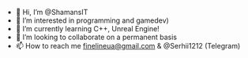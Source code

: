 - 👋 Hi, I’m @ShamansIT
- 👀 I’m interested in programming and gamedev)
- 🌱 I’m currently learning C++, Unreal Engine!
- 💞️ I’m looking to collaborate on a permanent basis
- 📫 How to reach me finelineua@gmail.com  &   @Serhii1212 (Telegram)

<!---
ShamansIT/ShamansIT is a ✨ special ✨ repository because its `README.md` (this file) appears on your GitHub profile.
You can click the Preview link to take a look at your changes.
--->
